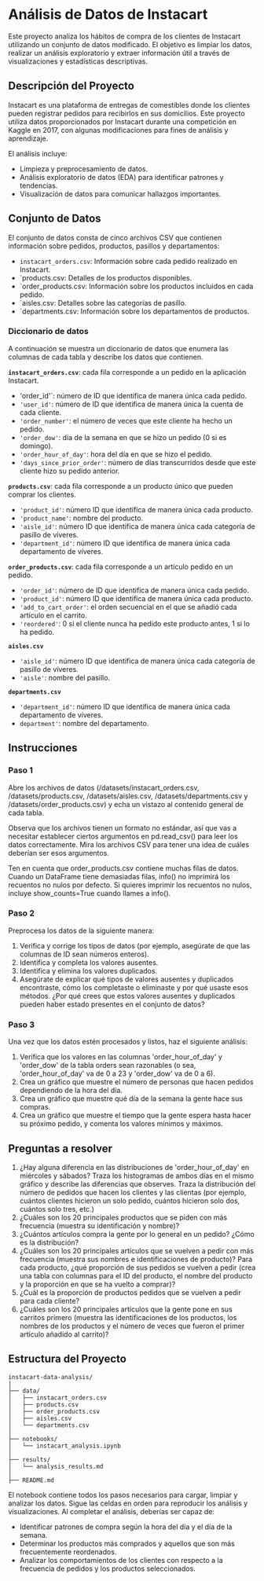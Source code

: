 # Análisis de Datos de Instacart
Este proyecto analiza los hábitos de compra de los clientes de Instacart utilizando un conjunto de datos modificado. El objetivo es limpiar los datos, realizar un análisis exploratorio y extraer información útil a través de visualizaciones y estadísticas descriptivas.

## Descripción del Proyecto
Instacart es una plataforma de entregas de comestibles donde los clientes pueden registrar pedidos para recibirlos en sus domicilios. Este proyecto utiliza datos proporcionados por Instacart durante una competición en Kaggle en 2017, con algunas modificaciones para fines de análisis y aprendizaje.

El análisis incluye:

- Limpieza y preprocesamiento de datos.
- Análisis exploratorio de datos (EDA) para identificar patrones y tendencias.
- Visualización de datos para comunicar hallazgos importantes.

## Conjunto de Datos
El conjunto de datos consta de cinco archivos CSV que contienen información sobre pedidos, productos, pasillos y departamentos:

- `instacart_orders.csv`: Información sobre cada pedido realizado en Instacart.
- `products.csv: Detalles de los productos disponibles.
- `order_products.csv: Información sobre los productos incluidos en cada pedido.
- `aisles.csv: Detalles sobre las categorías de pasillo.
- `departments.csv: Información sobre los departamentos de productos.

### Diccionario de datos
A continuación se muestra un diccionario de datos que enumera las columnas de cada tabla y describe los datos que contienen.

**`instacart_orders.csv`**: cada fila corresponde a un pedido en la aplicación Instacart.
  - 'order_id'`: número de ID que identifica de manera única cada pedido.
  - `'user_id'`: número de ID que identifica de manera única la cuenta de cada cliente.
  - `'order_number'`: el número de veces que este cliente ha hecho un pedido.
  - `'order_dow'`: día de la semana en que se hizo un pedido (0 si es domingo).
  - `'order_hour_of_day'`: hora del día en que se hizo el pedido.
  - `'days_since_prior_order'`: número de días transcurridos desde que este cliente hizo su pedido anterior.

**`products.csv`**: cada fila corresponde a un producto único que pueden comprar los clientes.  
  - `'product_id'`: número ID que identifica de manera única cada producto.
  - `'product_name'`: nombre del producto.
  - `'aisle_id'`: número ID que identifica de manera única cada categoría de pasillo de víveres.
  - `'department_id'`: número ID que identifica de manera única cada departamento de víveres.

**`order_products.csv`**: cada fila corresponde a un artículo pedido en un pedido.
  - `'order_id'`: número de ID que identifica de manera única cada pedido.
  - `'product_id'`: número ID que identifica de manera única cada producto.
  - `'add_to_cart_order'`: el orden secuencial en el que se añadió cada artículo en el carrito.
  - `'reordered'`: 0 si el cliente nunca ha pedido este producto antes, 1 si lo ha pedido.

**`aisles.csv`**
  - `'aisle_id'`: número ID que identifica de manera única cada categoría de pasillo de víveres.
  - `'aisle'`: nombre del pasillo.

**`departments.csv`**
  - `'department_id'`: número ID que identifica de manera única cada departamento de víveres.
  - `department'`: nombre del departamento.


##  Instrucciones

### Paso 1
Abre los archivos de datos (/datasets/instacart_orders.csv, /datasets/products.csv, /datasets/aisles.csv, /datasets/departments.csv y /datasets/order_products.csv) y echa un vistazo al contenido general de cada tabla.

Observa que los archivos tienen un formato no estándar, así que vas a necesitar establecer ciertos argumentos en pd.read_csv() para leer los datos correctamente. Mira los archivos CSV para tener una idea de cuáles deberían ser esos argumentos.

Ten en cuenta que order_products.csv contiene muchas filas de datos. Cuando un DataFrame tiene demasiadas filas, info() no imprimirá los recuentos no nulos por defecto. Si quieres imprimir los recuentos no nulos, incluye show_counts=True cuando llames a info().

### Paso 2
Preprocesa los datos de la siguiente manera:

1. Verifica y corrige los tipos de datos (por ejemplo, asegúrate de que las columnas de ID sean números enteros).
2. Identifica y completa los valores ausentes.
3. Identifica y elimina los valores duplicados.
4. Asegúrate de explicar qué tipos de valores ausentes y duplicados encontraste, cómo los completaste o eliminaste y por qué usaste esos métodos. ¿Por qué crees que estos valores ausentes y duplicados pueden haber estado presentes en el conjunto de datos?

### Paso 3 
Una vez que los datos estén procesados y listos, haz el siguiente análisis:

1. Verifica que los valores en las columnas 'order_hour_of_day' y 'order_dow' de la tabla orders sean razonables (o sea, 'order_hour_of_day' va de 0 a 23 y 'order_dow' va de 0 a 6).
2. Crea un gráfico que muestre el número de personas que hacen pedidos dependiendo de la hora del día.
3. Crea un gráfico que muestre qué día de la semana la gente hace sus compras.
4. Crea un gráfico que muestre el tiempo que la gente espera hasta hacer su próximo pedido, y comenta los valores mínimos y máximos.

## Preguntas a resolver 
1. ¿Hay alguna diferencia en las distribuciones de 'order_hour_of_day' en miércoles y sábados? Traza los histogramas de ambos días en el mismo gráfico y describe las diferencias que observes.
Traza la distribución del número de pedidos que hacen los clientes y las clientas (por ejemplo, cuántos clientes hicieron un solo pedido, cuántos hicieron solo dos, cuántos solo tres, etc.)
2. ¿Cuáles son los 20 principales productos que se piden con más frecuencia (muestra su identificación y nombre)?
3. ¿Cuántos artículos compra la gente por lo general en un pedido? ¿Cómo es la distribución?
4. ¿Cuáles son los 20 principales artículos que se vuelven a pedir con más frecuencia (muestra sus nombres e identificaciones de producto)?
Para cada producto, ¿qué proporción de sus pedidos se vuelven a pedir (crea una tabla con columnas para el ID del producto, el nombre del producto y la proporción en que se ha vuelto a comprar)?
5. ¿Cuál es la proporción de productos pedidos que se vuelven a pedir para cada cliente?
6. ¿Cuáles son los 20 principales artículos que la gente pone en sus carritos primero (muestra las identificaciones de los productos, los nombres de los productos y el número de veces que fueron el primer artículo añadido al carrito)?



## Estructura del Proyecto

```
instacart-data-analysis/
│
├── data/
│   ├── instacart_orders.csv
│   ├── products.csv
│   ├── order_products.csv
│   ├── aisles.csv
│   └── departments.csv
│
├── notebooks/
│   └── instacart_analysis.ipynb
│
├── results/
│   └── analysis_results.md
│
├── README.md
```

El notebook contiene todos los pasos necesarios para cargar, limpiar y analizar los datos. Sigue las celdas en orden para reproducir los análisis y visualizaciones. Al completar el análisis, deberías ser capaz de:

- Identificar patrones de compra según la hora del día y el día de la semana.
- Determinar los productos más comprados y aquellos que son más frecuentemente reordenados.
- Analizar los comportamientos de los clientes con respecto a la frecuencia de pedidos y los productos seleccionados.
